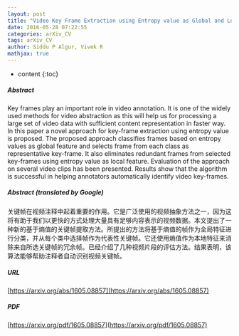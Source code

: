 ```yaml
---
layout: post
title: "Video Key Frame Extraction using Entropy value as Global and Local Feature"
date: 2016-05-28 07:22:55
categories: arXiv_CV
tags: arXiv_CV
author: Siddu P Algur, Vivek R
mathjax: true
---
```


* content
{:toc}

##### Abstract
Key frames play an important role in video annotation. It is one of the widely used methods for video abstraction as this will help us for processing a large set of video data with sufficient content representation in faster way. In this paper a novel approach for key-frame extraction using entropy value is proposed. The proposed approach classifies frames based on entropy values as global feature and selects frame from each class as representative key-frame. It also eliminates redundant frames from selected key-frames using entropy value as local feature. Evaluation of the approach on several video clips has been presented. Results show that the algorithm is successful in helping annotators automatically identify video key-frames.

##### Abstract (translated by Google)
关键帧在视频注释中起着重要的作用。它是广泛使用的视频抽象方法之一，因为这将有助于我们以更快的方式处理大量具有足够内容表示的视频数据。本文提出了一种新的基于熵值的关键帧提取方法。所提出的方法将基于熵值的帧作为全局特征进行分类，并从每个类中选择帧作为代表性关键帧。它还使用熵值作为本地特征来消除来自所选关键帧的冗余帧。已经介绍了几种视频片段的评估方法。结果表明，该算法能够帮助注释者自动识别视频关键帧。

##### URL
[https://arxiv.org/abs/1605.08857](https://arxiv.org/abs/1605.08857)

##### PDF
[https://arxiv.org/pdf/1605.08857](https://arxiv.org/pdf/1605.08857)

